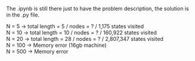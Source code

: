 The .ipynb is still there just to have the problem description, the solution is in the .py file.

N = 5 -> total length = 5 / nodes = ? / 1,175 states visited <br />
N = 10 -> total length = 10 / nodes = ? / 160,922 states visited <br />
N = 20 -> total length = 28 / nodes = ? / 2,807,347 states visited <br />
N = 100 -> Memory error (16gb machine) <br />
N = 500 -> Memory error <br />